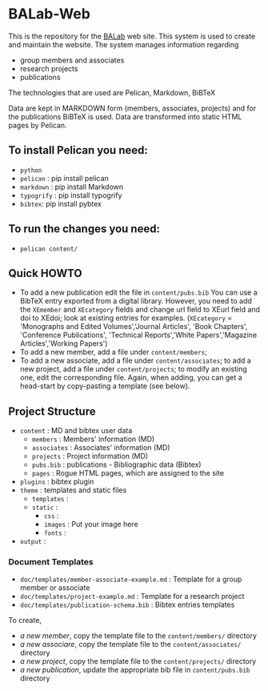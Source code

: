 BALab-Web
==========

This is the repository for the [BALab](http://istlab.dmst.aueb.gr/) web site. This system is used to create and maintain the website. The system manages information regarding

* group members and associates
* research projects
* publications

The technologies that are used are Pelican, Markdown, BiBTeX

Data are kept in MARKDOWN form (members, associates, projects) and for the publications BiBTeX is used. Data are transformed into static HTML pages by Pelican.

To install Pelican you need:
-----------
* `python` 
* `pelican` : pip install pelican
* `markdown` : pip install Markdown
* `typogrify` : pip install typogrify
* `bibtex`:  pip install pybtex

To run the changes you need:
-----------
* `pelican content/` 


Quick HOWTO
-----------
* To add a new publication edit the file in `content/pubs.bib` 
You can use a BibTeX entry exported from a digital library.
However, you need to add the  `XEmember` and `XEcategory` fields and change url field to XEurl field and doi to XEdoi;
look at existing entries for examples. (`XEcategory` = 'Monographs and Edited Volumes','Journal Articles', 'Book Chapters', 'Conference Publications', 'Technical Reports','White Papers','Magazine Articles','Working Papers')
* To add a new member, add a file under `content/members`;
* To add a new associate, add a file under `content/associates`;
to add a new project, add a file under `content/projects`;
to modify an existing one, edit the corresponding file.
Again, when adding, you can get a head-start by copy-pasting a template
(see below).

Project Structure
-----------------
* `content` : MD and bibtex user data
  * `members` : Members' information (MD)
  * `associates` : Associates' information (MD)
  * `projects` : Project information (MD)
  * `pubs.bib` : publications - Bibliographic data (Bibtex)
  * `pages` : Rogue HTML pages, which are assigned to the site
* `plugins` : bibtex plugin  
* `theme` : templates and static files
  * `templates` : 
  * `static` :
	* `css` : 
	* `images` : Put your image here
	* `fonts` : 
* `output` : 
 
### Document Templates ###
* `doc/templates/member-associate-example.md` : Template for a group member or associate
* `doc/templates/project-example.md` : Template for a research project
* `doc/templates/publication-schema.bib` : Bibtex entries templates

To create,

* _a new member_, copy the template file to the `content/members/` directory 
* _a new associare_, copy the template file to the `content/associates/` directory 
* _a new project_, copy the template file to the `content/projects/` directory
* _a new publication_, update the appropriate bib file in `content/pubs.bib` directory 

